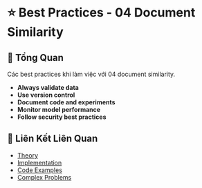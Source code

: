 # ⭐ Best Practices - 04 Document Similarity

## 🎯 Tổng Quan

Các best practices khi làm việc với 04 document similarity.

- **Always validate data**
- **Use version control**
- **Document code and experiments**
- **Monitor model performance**
- **Follow security best practices**

## 🔗 Liên Kết Liên Quan

- [Theory](./THEORY_04_document_similarity.md)
- [Implementation](./IMPLEMENTATION_04_document_similarity.md)
- [Code Examples](./CODE_EXAMPLES_04_document_similarity.md)
- [Complex Problems](./COMPLEX_PROBLEMS.md)
